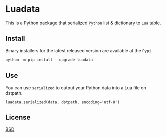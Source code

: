 # Luadata

This is a Python package that serialized `Python` list &amp; dictionary to `Lua` table.

## Install

Binary installers for the latest released version are available at the `Pypi`.
```
python -m pip install --upgrade luadata
```

## Use

You can use `serialized` to output your Python data into a Lua file on dstpath.
```
luadata.serialized(data, dstpath, encoding='utf-8')
```

## License

[BSD](https://github.com/leafvmaple/luadata/blob/master/LICENSE)